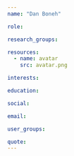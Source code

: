 ```yaml
---
name: "Dan Boneh"

role:

research_groups:

resources:
  - name: avatar
    src: avatar.png

interests:

education:

social:

email:

user_groups:

quote:
---
```

